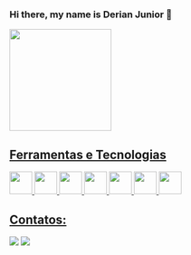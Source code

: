 ### Hi there, my name is Derian Junior 👋


<div>
<a href="https://github.com/derianjr">
<img loading="lazy" height="180em" src="https://github-readme-stats.vercel.app/api/top-langs/?username=derianjr&layout=compact&langs_count=7&theme=dracula"/>
</div>



## Ferramentas e Tecnologias
 <img src="https://cdn.jsdelivr.net/gh/devicons/devicon/icons/html5/html5-original.svg" width="40" height="40" />  <img src="https://cdn.jsdelivr.net/gh/devicons/devicon/icons/css3/css3-original.svg" width="40" height="40" /> <img src="https://cdn.jsdelivr.net/gh/devicons/devicon/icons/javascript/javascript-original.svg" width="40" height="40" />  <img src="https://cdn.jsdelivr.net/gh/devicons/devicon/icons/php/php-original.svg" width="40" height="40" />  <img src="https://cdn.jsdelivr.net/gh/devicons/devicon/icons/bootstrap/bootstrap-original.svg" width="40" height="40" /> <img src="https://cdn.jsdelivr.net/gh/devicons/devicon/icons/mysql/mysql-original.svg" width="40" height="40" /> 
            <img src="https://cdn.jsdelivr.net/gh/devicons/devicon@latest/icons/react/react-original.svg" width="40" height="40" />
          
          
                    

## Contatos:

<div>
<a href = "derian.jur@hotmail.com"><img loading="lazy" src="https://img.shields.io/badge/Gmail-D14836?style=for-the-badge&logo=gmail&logoColor=white" target="_blank"></a>
<a href="https://www.linkedin.com/in/derian-junior-4390bb164" target="_blank"><img loading="lazy" src="https://img.shields.io/badge/-LinkedIn-%230077B5?style=for-the-badge&logo=linkedin&logoColor=white" target="_blank"></a>  
           
</div>
          
